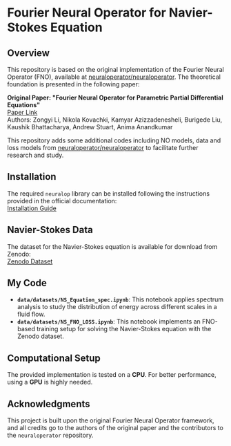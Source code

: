 # Fourier Neural Operator for Navier-Stokes Equation

## Overview
This repository is based on the original implementation of the Fourier Neural Operator (FNO), available at [neuraloperator/neuraloperator](https://github.com/neuraloperator/neuraloperator.git). The theoretical foundation is presented in the following paper:

**Original Paper: "Fourier Neural Operator for Parametric Partial Differential Equations"**  
[Paper Link](https://arxiv.org/abs/2010.08895)  
Authors: Zongyi Li, Nikola Kovachki, Kamyar Azizzadenesheli, Burigede Liu, Kaushik Bhattacharya, Andrew Stuart, Anima Anandkumar

This repository adds some additional codes including NO models, data and loss models from [neuraloperator/neuraloperator](https://github.com/neuraloperator/neuraloperator.git) to facilitate further research and study.

## Installation
The required `neuralop` library can be installed following the instructions provided in the official documentation:  
[Installation Guide](https://neuraloperator.github.io/dev/install.html)

## Navier-Stokes Data
The dataset for the Navier-Stokes equation is available for download from Zenodo:  
[Zenodo Dataset](https://zenodo.org/records/12825163)

## My Code
- **`data/datasets/NS_Equation_spec.ipynb`**: This notebook applies spectrum analysis to study the distribution of energy across different scales in a fluid flow.
- **`data/datasets/NS_FNO_LOSS.ipynb`**: This notebook implements an FNO-based training setup for solving the Navier-Stokes equation with the Zenodo dataset.

## Computational Setup
The provided implementation is tested on a **CPU**. For better performance, using a **GPU** is highly needed.

## Acknowledgments
This project is built upon the original Fourier Neural Operator framework, and all credits go to the authors of the original paper and the contributors to the `neuraloperator` repository.

